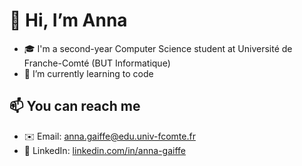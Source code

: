 # 👋 Hi, I’m Anna

- 🎓 I'm a second-year Computer Science student at Université de Franche-Comté (BUT Informatique)
- 🌱 I’m currently learning to code

## 📫 You can reach me

- ✉️ Email: [anna.gaiffe@edu.univ-fcomte.fr](mailto:anna.gaiffe@edu.univ-fcomte.fr)  
- 💼 LinkedIn: [linkedin.com/in/anna-gaiffe](https://www.linkedin.com/in/anna-gaiffe-a80702313/)
<!---
agaiffe2-iut90/agaiffe2-iut90 is a ✨ special ✨ repository because its `README.md` (this file) appears on your GitHub profile.
You can click the Preview link to take a look at your changes.
--->
